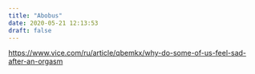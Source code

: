 ```yaml
---
title: "Abobus"
date: 2020-05-21 12:13:53
draft: false
---
```


https://www.vice.com/ru/article/qbemkx/why-do-some-of-us-feel-sad-after-an-orgasm
